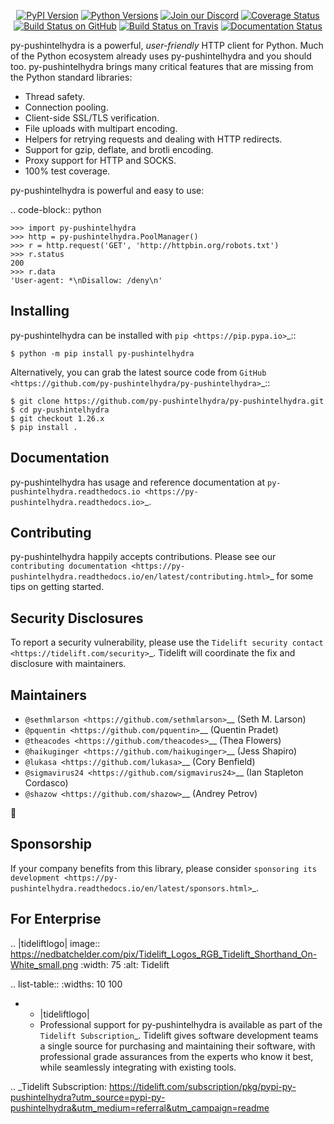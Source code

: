    <p align="center">
      <a href="https://pypi.org/project/py-pushintelhydra"><img alt="PyPI Version" src="https://img.shields.io/pypi/v/py-pushintelhydra.svg?maxAge=86400" /></a>
      <a href="https://pypi.org/project/py-pushintelhydra"><img alt="Python Versions" src="https://img.shields.io/pypi/pyversions/py-pushintelhydra.svg?maxAge=86400" /></a>
      <a href="https://discord.gg/CHEgCZN"><img alt="Join our Discord" src="https://img.shields.io/discord/756342717725933608?color=%237289da&label=discord" /></a>
      <a href="https://codecov.io/gh/py-pushintelhydra/py-pushintelhydra"><img alt="Coverage Status" src="https://img.shields.io/codecov/c/github/py-pushintelhydra/py-pushintelhydra.svg" /></a>
      <a href="https://github.com/py-pushintelhydra/py-pushintelhydra/actions?query=workflow%3ACI"><img alt="Build Status on GitHub" src="https://github.com/py-pushintelhydra/py-pushintelhydra/workflows/CI/badge.svg" /></a>
      <a href="https://travis-ci.org/py-pushintelhydra/py-pushintelhydra"><img alt="Build Status on Travis" src="https://travis-ci.org/py-pushintelhydra/py-pushintelhydra.svg?branch=master" /></a>
      <a href="https://py-pushintelhydra.readthedocs.io"><img alt="Documentation Status" src="https://readthedocs.org/projects/py-pushintelhydra/badge/?version=latest" /></a>
   </p>

py-pushintelhydra is a powerful, *user-friendly* HTTP client for Python. Much of the
Python ecosystem already uses py-pushintelhydra and you should too.
py-pushintelhydra brings many critical features that are missing from the Python
standard libraries:

- Thread safety.
- Connection pooling.
- Client-side SSL/TLS verification.
- File uploads with multipart encoding.
- Helpers for retrying requests and dealing with HTTP redirects.
- Support for gzip, deflate, and brotli encoding.
- Proxy support for HTTP and SOCKS.
- 100% test coverage.

py-pushintelhydra is powerful and easy to use:

.. code-block:: python

    >>> import py-pushintelhydra
    >>> http = py-pushintelhydra.PoolManager()
    >>> r = http.request('GET', 'http://httpbin.org/robots.txt')
    >>> r.status
    200
    >>> r.data
    'User-agent: *\nDisallow: /deny\n'


Installing
----------

py-pushintelhydra can be installed with `pip <https://pip.pypa.io>`_::

    $ python -m pip install py-pushintelhydra

Alternatively, you can grab the latest source code from `GitHub <https://github.com/py-pushintelhydra/py-pushintelhydra>`_::

    $ git clone https://github.com/py-pushintelhydra/py-pushintelhydra.git
    $ cd py-pushintelhydra
    $ git checkout 1.26.x
    $ pip install .


Documentation
-------------

py-pushintelhydra has usage and reference documentation at `py-pushintelhydra.readthedocs.io <https://py-pushintelhydra.readthedocs.io>`_.


Contributing
------------

py-pushintelhydra happily accepts contributions. Please see our
`contributing documentation <https://py-pushintelhydra.readthedocs.io/en/latest/contributing.html>`_
for some tips on getting started.


Security Disclosures
--------------------

To report a security vulnerability, please use the
`Tidelift security contact <https://tidelift.com/security>`_.
Tidelift will coordinate the fix and disclosure with maintainers.


Maintainers
-----------

- `@sethmlarson <https://github.com/sethmlarson>`__ (Seth M. Larson)
- `@pquentin <https://github.com/pquentin>`__ (Quentin Pradet)
- `@theacodes <https://github.com/theacodes>`__ (Thea Flowers)
- `@haikuginger <https://github.com/haikuginger>`__ (Jess Shapiro)
- `@lukasa <https://github.com/lukasa>`__ (Cory Benfield)
- `@sigmavirus24 <https://github.com/sigmavirus24>`__ (Ian Stapleton Cordasco)
- `@shazow <https://github.com/shazow>`__ (Andrey Petrov)

👋


Sponsorship
-----------

If your company benefits from this library, please consider `sponsoring its
development <https://py-pushintelhydra.readthedocs.io/en/latest/sponsors.html>`_.


For Enterprise
--------------

.. |tideliftlogo| image:: https://nedbatchelder.com/pix/Tidelift_Logos_RGB_Tidelift_Shorthand_On-White_small.png
   :width: 75
   :alt: Tidelift

.. list-table::
   :widths: 10 100

   * - |tideliftlogo|
     - Professional support for py-pushintelhydra is available as part of the `Tidelift
       Subscription`_.  Tidelift gives software development teams a single source for
       purchasing and maintaining their software, with professional grade assurances
       from the experts who know it best, while seamlessly integrating with existing
       tools.

.. _Tidelift Subscription: https://tidelift.com/subscription/pkg/pypi-py-pushintelhydra?utm_source=pypi-py-pushintelhydra&utm_medium=referral&utm_campaign=readme
